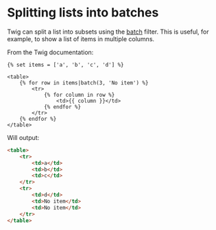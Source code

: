 Splitting lists into batches
=====

Twig can split a list into subsets using the [batch](https://twig.symfony.com/doc/3.x/filters/batch.html) filter. This is useful, for example, to show a list of items in multiple columns.

From the Twig documentation:

<!-- {% raw %} -->
```twig
{% set items = ['a', 'b', 'c', 'd'] %}

<table>
    {% for row in items|batch(3, 'No item') %}
        <tr>
            {% for column in row %}
                <td>{{ column }}</td>
            {% endfor %}
        </tr>
    {% endfor %}
</table>
```
<!-- {% endraw %} -->

Will output:

```html
<table>
    <tr>
        <td>a</td>
        <td>b</td>
        <td>c</td>
    </tr>
    <tr>
        <td>d</td>
        <td>No item</td>
        <td>No item</td>
    </tr>
</table>
```
